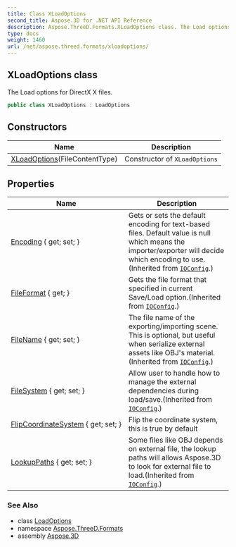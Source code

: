```yaml
---
title: Class XLoadOptions
second_title: Aspose.3D for .NET API Reference
description: Aspose.ThreeD.Formats.XLoadOptions class. The Load options for DirectX X files
type: docs
weight: 1460
url: /net/aspose.threed.formats/xloadoptions/
---
```

## XLoadOptions class

The Load options for DirectX X files.

```csharp
public class XLoadOptions : LoadOptions
```

## Constructors

| Name | Description |
| --- | --- |
| [XLoadOptions](xloadoptions/)(FileContentType) | Constructor of `XLoadOptions` |

## Properties

| Name | Description |
| --- | --- |
| [Encoding](../../aspose.threed.formats/ioconfig/encoding/) { get; set; } | Gets or sets the default encoding for text-based files. Default value is null which means the importer/exporter will decide which encoding to use.(Inherited from [`IOConfig`](../ioconfig/).) |
| [FileFormat](../../aspose.threed.formats/ioconfig/fileformat/) { get; } | Gets the file format that specified in current Save/Load option.(Inherited from [`IOConfig`](../ioconfig/).) |
| [FileName](../../aspose.threed.formats/ioconfig/filename/) { get; set; } | The file name of the exporting/importing scene. This is optional, but useful when serialize external assets like OBJ's material.(Inherited from [`IOConfig`](../ioconfig/).) |
| [FileSystem](../../aspose.threed.formats/ioconfig/filesystem/) { get; set; } | Allow user to handle how to manage the external dependencies during load/save.(Inherited from [`IOConfig`](../ioconfig/).) |
| [FlipCoordinateSystem](../../aspose.threed.formats/xloadoptions/flipcoordinatesystem/) { get; set; } | Flip the coordinate system, this is true by default |
| [LookupPaths](../../aspose.threed.formats/ioconfig/lookuppaths/) { get; set; } | Some files like OBJ depends on external file, the lookup paths will allows Aspose.3D to look for external file to load.(Inherited from [`IOConfig`](../ioconfig/).) |

### See Also

* class [LoadOptions](../loadoptions/)
* namespace [Aspose.ThreeD.Formats](../../aspose.threed.formats/)
* assembly [Aspose.3D](../../)


